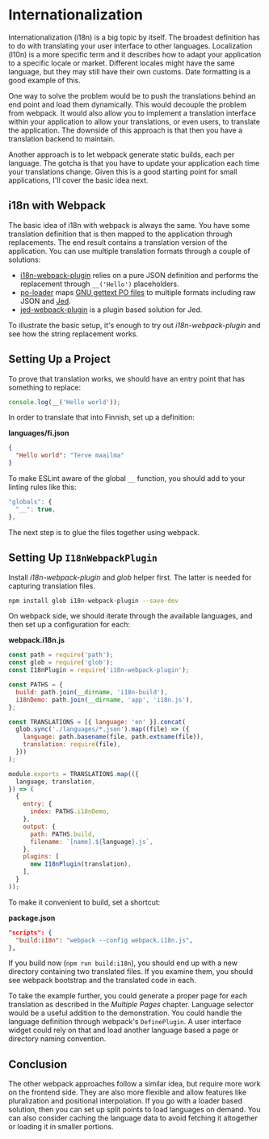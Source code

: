 # Internationalization

Internationalization (i18n) is a big topic by itself. The broadest definition has to do with translating your user interface to other languages. Localization (l10n) is a more specific term and it describes how to adapt your application to a specific locale or market. Different locales might have the same language, but they may still have their own customs. Date formatting is a good example of this.

One way to solve the problem would be to push the translations behind an end point and load them dynamically. This would decouple the problem from webpack. It would also allow you to implement a translation interface within your application to allow your translations, or even users, to translate the application. The downside of this approach is that then you have a translation backend to maintain.

Another approach is to let webpack generate static builds, each per language. The gotcha is that you have to update your application each time your translations change. Given this is a good starting point for small applications, I'll cover the basic idea next.

## i18n with Webpack

The basic idea of i18n with webpack is always the same. You have some translation definition that is then mapped to the application through replacements. The end result contains a translation version of the application. You can use multiple translation formats through a couple of solutions:

* [i18n-webpack-plugin](https://www.npmjs.com/package/i18n-webpack-plugin) relies on a pure JSON definition and performs the replacement through `__('Hello')` placeholders.
* [po-loader](https://www.npmjs.com/package/po-loader) maps [GNU gettext PO files](https://www.gnu.org/software/gettext/manual/html_node/PO-Files.html) to multiple formats including raw JSON and [Jed](https://messageformat.github.io/Jed/).
* [jed-webpack-plugin](https://www.npmjs.com/package/jed-webpack-plugin) is a plugin based solution for Jed.

To illustrate the basic setup, it's enough to try out *i18n-webpack-plugin* and see how the string replacement works.

## Setting Up a Project

To prove that translation works, we should have an entry point that has something to replace:

```javascript
console.log(__('Hello world'));
```

In order to translate that into Finnish, set up a definition:

**languages/fi.json**

```json
{
  "Hello world": "Terve maailma"
}
```

To make ESLint aware of the global `__` function, you should add to your linting rules like this:

```javascript
"globals": {
  "__": true,
},
```

The next step is to glue the files together using webpack.

## Setting Up `I18nWebpackPlugin`

Install *i18n-webpack-plugin* and *glob* helper first. The latter is needed for capturing translation files.

```bash
npm install glob i18n-webpack-plugin --save-dev
```

On webpack side, we should iterate through the available languages, and then set up a configuration for each:

**webpack.i18n.js**

```javascript
const path = require('path');
const glob = require('glob');
const I18nPlugin = require('i18n-webpack-plugin');

const PATHS = {
  build: path.join(__dirname, 'i18n-build'),
  i18nDemo: path.join(__dirname, 'app', 'i18n.js'),
};

const TRANSLATIONS = [{ language: 'en' }].concat(
  glob.sync('./languages/*.json').map((file) => ({
    language: path.basename(file, path.extname(file)),
    translation: require(file),
  }))
);

module.exports = TRANSLATIONS.map(({
  language, translation,
}) => (
  {
    entry: {
      index: PATHS.i18nDemo,
    },
    output: {
      path: PATHS.build,
      filename: `[name].${language}.js`,
    },
    plugins: [
      new I18nPlugin(translation),
    ],
  }
));
```

To make it convenient to build, set a shortcut:

**package.json**

```json
"scripts": {
  "build:i18n": "webpack --config webpack.i18n.js",
},
```

If you build now (`npm run build:i18n`), you should end up with a new directory containing two translated files. If you examine them, you should see webpack bootstrap and the translated code in each.

To take the example further, you could generate a proper page for each translation as described in the *Multiple Pages* chapter. Language selector would be a useful addition to the demonstration. You could handle the language definition through webpack's `DefinePlugin`. A user interface widget could rely on that and load another language based a page or directory naming convention.

## Conclusion

The other webpack approaches follow a similar idea, but require more work on the frontend side. They are also more flexible and allow features like pluralization and positional interpolation. If you go with a loader based solution, then you can set up split points to load languages on demand. You can also consider caching the language data to avoid fetching it altogether or loading it in smaller portions.
